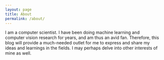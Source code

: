 ```yaml
---
layout: page
title: About
permalink: /about/
---
```


I am a computer scientist. I have been doing machine learning and computer vision research for years, and am thus an avid fan. Therefore, this blog will provide a much-needed outlet for me to express and share my ideas and learnings in the fields. I may perhaps delve into other interests of mine as well.
